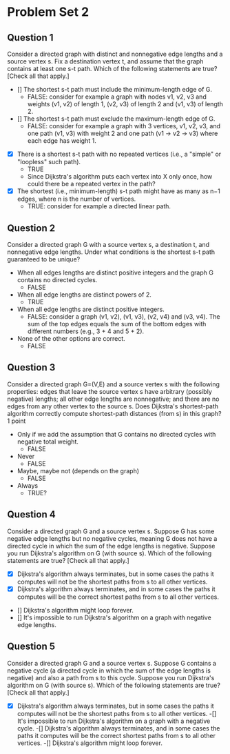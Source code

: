 # Problem Set 2

## Question 1

Consider a directed graph with distinct and nonnegative edge lengths and a source vertex s. Fix a destination vertex t, and assume that the graph contains at least one s-t path.  Which of the following statements are true?  [Check all that apply.]

- [] The shortest s-t path must include the minimum-length edge of G.
	- FALSE: consider for example a graph with nodes v1, v2, v3 and weights (v1, v2) of length 1, (v2, v3) of length 2 and (v1, v3) of length 2.
- [] The shortest s-t path must exclude the maximum-length edge of G.
	- FALSE: consider for example a graph with 3 vertices, v1, v2, v3, and one path (v1, v3) with weight 2 and one path (v1 -> v2 -> v3) where each edge has weight 1.
- [X] There is a shortest s-t path with no repeated vertices (i.e., a "simple" or "loopless" such path).
	- TRUE
	- Since Dijkstra's algorithm puts each vertex into X only once, how could there be a repeated vertex in the path?
- [X] The shortest (i.e., minimum-length) s-t path might have as many as n−1 edges, where n is the number of vertices.
	- TRUE: consider for example a directed linear path.

## Question 2

Consider a directed graph G with a source vertex s, a destination t, and nonnegative edge lengths. Under what conditions is the shortest s-t path guaranteed to be unique? 

- When all edges lengths are distinct positive integers and the graph G contains no directed cycles.
  - FALSE
- When all edge lengths are distinct powers of 2.
  - TRUE
- When all edge lengths are distinct positive integers.
  - FALSE: consider a graph (v1, v2), (v1, v3), (v2, v4) and (v3, v4). The sum of the top edges equals the sum of the bottom edges with different numbers (e.g., 3 + 4 and 5 + 2).
- None of the other options are correct.
  - FALSE

## Question 3

Consider a directed graph G=(V,E) and a source vertex s with the following properties: edges that leave the source vertex s have arbitrary (possibly negative) lengths; all other edge lengths are nonnegative; and there are no edges from any other vertex to the source s. Does Dijkstra's shortest-path algorithm correctly compute shortest-path distances (from s) in this graph?
1 point

- Only if we add the assumption that G contains no directed cycles with negative total weight.
  - FALSE
- Never
  - FALSE
- Maybe, maybe not (depends on the graph)
  - FALSE
- Always
  - TRUE?

## Question 4

Consider a directed graph G and a source vertex s. Suppose G has some negative edge lengths but no negative cycles, meaning G does not have a directed cycle in which the sum of the edge lengths is negative. Suppose you run Dijkstra's algorithm on G (with source s).  Which of the following statements are true? [Check all that apply.]

- [X] Dijkstra's algorithm always terminates, but in some cases the paths it computes will not be the shortest paths from s to all other vertices.
- [X] Dijkstra's algorithm always terminates, and in some cases the paths it computes will be the correct shortest paths from s to all other vertices.
- [] Dijkstra's algorithm might loop forever.
- [] It's impossible to run Dijkstra's algorithm on a graph with negative edge lengths.

## Question 5

Consider a directed graph G and a source vertex s. Suppose G contains a negative cycle (a directed cycle in which the sum of the edge lengths is negative) and also a path from s to this cycle. Suppose you run Dijkstra's algorithm on G (with source s). Which of the following statements are true? [Check all that apply.]

-[X] Dijkstra's algorithm always terminates, but in some cases the paths it computes will not be the shortest paths from s to all other vertices.
-[] It's impossible to run Dijkstra's algorithm on a graph with a negative cycle.
-[] Dijkstra's algorithm always terminates, and in some cases the paths it computes will be the correct shortest paths from s to all other vertices.
-[] Dijkstra's algorithm might loop forever.
